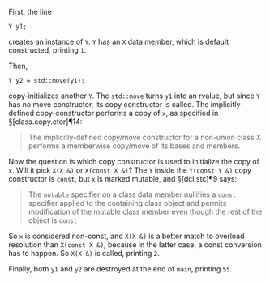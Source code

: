 First, the line

```
Y y1;
```

creates an instance of `Y`. `Y` has an `X` data member, which is default constructed, printing `1`.

Then,

```
Y y2 = std::move(y1);
```

copy-initializes another `Y`. The `std::move` turns `y1` into an rvalue, but since `Y` has no move constructor, its copy constructor is called. The implicitly-defined copy-constructor performs a copy of `x`, as specified in §[class.copy.ctor]¶14:
> The implicitly-defined copy/move constructor for a non-union class X performs a memberwise copy/move of its bases and members.

Now the question is which copy constructor is used to initialize the copy of `x`. Will it pick `X(X &)` or `X(const X &)`? The `Y` inside the `Y(const Y &)` copy constructor is `const`, but `x` is marked mutable, and §[dcl.stc]¶9 says:
> The `mutable` specifier on a class data member nullifies a `const` specifier applied to the containing class object and permits modification of the mutable class member even though the rest of the object is `const`

So `x` is considered non-const, and `X(X &)` is a better match to overload resolution than `X(const X &)`, because in the latter case, a const conversion has to happen. So `X(X &)` is called, printing `2`.

Finally, both `y1` and `y2` are destroyed at the end of `main`, printing `55`.